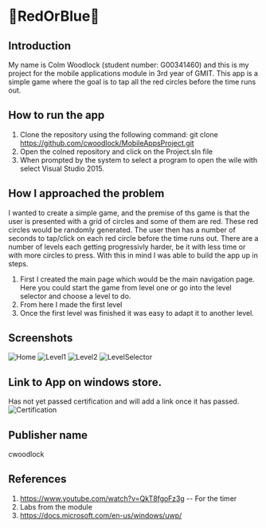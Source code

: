 # 🔴RedOrBlue🔵
## Introduction
My name is Colm Woodlock (student number: G00341460) and this is my project for the mobile applications module in 3rd year of GMIT.
This app is a simple game where the goal is to tap all the red circles before the time runs out.

## How to run the app
1. Clone the repository using the following command: git clone https://github.com/cwoodlock/MobileAppsProject.git
2. Open the colned repository and click on the Project.sln file
3. When prompted by the system to select a program to open the wile with select Visual Studio 2015.

## How I approached the problem
I wanted to create a simple game, and the premise of ths game is that the user is presented with a grid of circles and some of them are red. These red circles would be randomly generated. The user then has a number of seconds to tap/click on each red circle before the time runs out. There are a number of levels each getting progressivly harder, be it with less time or with more circles to press. With this in mind I was able to build the app up in steps. 
1. First I created the main page which would be the main navigation page. Here you could start the game from level one or go into the level selector and choose a level to do.
2. From here I made the first level
3. Once the first level was finished it was easy to adapt it to another level.

## Screenshots
![Home](https://github.com/cwoodlock/MobileAppsProject/blob/master/Project/Project/Images/HomePage.PNG)
![Level1](https://github.com/cwoodlock/MobileAppsProject/blob/master/Project/Project/Images/Level1.PNG)
![Level2](https://github.com/cwoodlock/MobileAppsProject/blob/master/Project/Project/Images/Level2.PNG)
![LevelSelector](https://github.com/cwoodlock/MobileAppsProject/blob/master/Project/Project/Images/LevelSelector.PNG)

## Link to App on windows store.
Has not yet passed certification and will add a link once it has passed.
![Certification](https://imgur.com/a/WCZ5k)
## Publisher name
cwoodlock

## References
1. https://www.youtube.com/watch?v=QkT8fgoFz3g -- For the timer
2. Labs from the module
3. https://docs.microsoft.com/en-us/windows/uwp/
